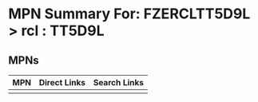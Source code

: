 



# MPN Summary For: FZERCLTT5D9L > rcl : TT5D9L

## MPNs
  

|MPN|Direct Links|Search Links|
| :--- | :--- | :--- |
||||
